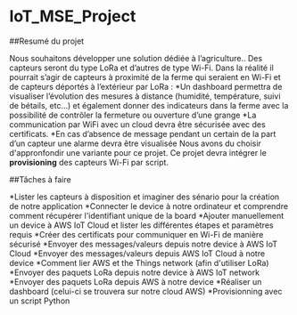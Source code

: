 # IoT_MSE_Project

##Resumé du projet

Nous souhaitons développer une solution dédiée à l’agriculture.. Des capteurs seront du type LoRa et
d’autres de type Wi-Fi. Dans la réalité il pourrait s’agir de capteurs à proximité de la ferme qui seraient
en Wi-Fi et de capteurs déportés à l’extérieur par LoRa :
*Un dashboard permettra de visualiser l’évolution des mesures à distance (humidité,
température, suivi de bétails, etc…) et également donner des indicateurs dans la ferme avec la
possibilité de contrôler la fermeture ou ouverture d’une grange
*La communication par WiFi avec un cloud devra être sécurisée avec des certificats.
*En cas d’absence de message pendant un certain de la part d’un capteur une alarme devra
être visualisée
Nous avons du choisir d'appronfondir une variante pour ce projet. Ce projet devra intégrer le __provisioning__ des capteurs Wi-Fi par script.

##Tâches à faire

*Lister les capteurs à disposition et imaginer des sénario pour la création de notre application
*Connecter le device à notre ordinateur et comprendre comment récupérer l'identifiant unique de la board
*Ajouter manuellement un device à AWS IoT Cloud et lister les différentes étapes et paramètres requis
*Créer des certificats pour communiquer en Wi-Fi de manière sécurisé
*Envoyer des messages/valeurs depuis notre device à AWS IoT Cloud
*Envoyer des messages/valeurs depuis AWS IoT Cloud à notre device
*Comment lier AWS et the Things network (afin d'utiliser LoRa)
*Envoyer des paquets LoRa depuis notre device à AWS IoT network
*Envoyer des paquets LoRa depuis AWS à notre device
*Réaliser un dashboard (celui-ci se trouvera sur notre cloud AWS)
*Provisionning avec un script Python
